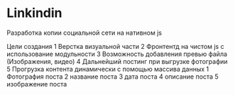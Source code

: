 # Linkindin
Разработка копии социальной сети на нативном js


Цели создания 
1 Верстка визуальной части
2 Фронтентд на чистом js с использование модульности
3 Возможность добавления превью файла (Изображения, видео) 
4 Дальнейший постинг при выгрузке фотографии
5 Прогрузка контента динамически с помощью массива данных
  1 Фотография поста
  2 название поста
  3 дата поста
  4 описание поста
  5 изображение поста

